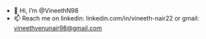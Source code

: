 - 👋 Hi, I’m @VineethN98
- 📫 Reach me on linkedin: linkedin.com/in/vineeth-nair22 or gmail: vineethvenunair98@gmail.com

<!---
VineethN98/VineethN98 is a ✨ special ✨ repository because its `README.md` (this file) appears on your GitHub profile.
You can click the Preview link to take a look at your changes.
--->
